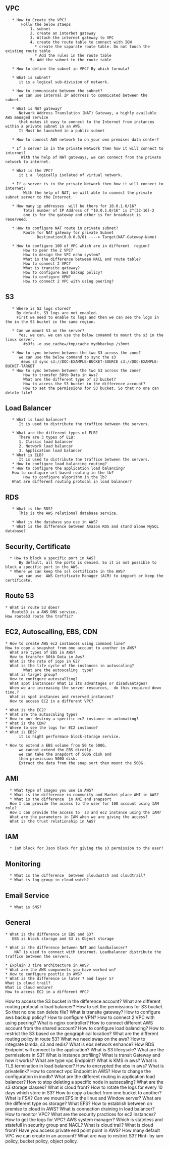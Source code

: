 VPC
---
       * How to Create the VPC?
           Follw the below staeps
               1. subnet
               2. create an interbet gateway
               3. Attach the internet gateway to VPC
               4. create the route table to connect with IGW
                 * create the saparate route table. Do not touch the existing route table
                 * Add the rules in the route table
               5. Add the subnet to the route table

       * How to define the subnet in VPC? By which formula?

       * What is subnet?
          it is a logical sub-division of network.

       * How to communicate between the subnet?
          we can use internal IP addrress to commicated between the subnet.

       * What is NAT gateway?
          Network Address Translation (NAT) Gateway, a highly available AWS managed service 
          that makes it easy to connect to the Internet from instances within a private subnet in an AWS.
          It Must be launched in a public subnet

       * How to connect AWS network to on your own premises data center?

       * If a server is in the private Network then how it will connect to internet?
           With the help of NAT gateways, we can connect from the private network to internet.

       * What is the VPC?
          it i a  logically isolated of virtual network.
          
       * If a server is in the private Network then how it will connect to internet?
            With the help of NAT, we will able to connect the private subnet server to the Internet.
            
       * How many ip addresses  will be there for 10.0.1.0/16?
            Total number of IP Address of "10.0.1.0/16" is 2^(32-16)-2
            one is for the gateway and other is for broadcast is reserveed.
            
       * How to configure NAT route in private subnet?
            Route for NAT gateway for private Subnet
                  Destination(0.0.0.0/0) ----> Target(NAT-Gateway-Name)
                  
       * How to configure 100 of VPC which are in different  region?
            How to peer the 2 VPC?
            How to design the VPC echo system?
            What is the difference between NACL and route table?
            How to connect 2 VPC?
            What is transite gateway?
            How to configure aws backup policy?
            How to configure VPN?
            How to connect 2 VPC with using peering?
S3
---
       * Where is S3 logs stored?
         By default, S3 logs are not enabled.
         First we need to enable to logs and then we can see the logs in the in the S3 bucket in the same region.

       * Can we mount S3 on the server?
          Yes, we can. we can use the below comamnd to mount the s3 in the linux server.
            #s3fs -o use_cache=/tmp/cache mydbbackup /s3mnt

       * How to sync between between the two S3 across the zone?
          we can use the below command to sync the s3
           #aws s3 sync s3://DOC-EXAMPLE-BUCKET-SOURCE s3://DOC-EXAMPLE-BUCKET-TARGET
       * How to sync between between the two S3 across the zone?
            How to transfer 50tb Data in Aws?
            What are the different type of s3 bucket?
            How to access the S3 bucket in the difference account?
            How to set the permissions for S3 bucket. So that no one can delete file?




Load Balancer
----
       * What is load balancer?
          It is used to distribute the traffice between the servers.

       * What are the different types of ELB?
          There are 3 types of ELB:
          1. Classic load balancer
          2. Network load balancer
          3. Application load balancer
       * What is ELB?
          It is used to distribute the traffice between the servers.
       * How to configure load balancing routing?
       * How to configure the application load balancing?
       How to configure url based routing in the lb?
            How to configure algorithm in the lb?
       What are different routing protocal in load balancer?

    
RDS
----
       * What is the RDS?
          This is the AWS relational database service.

       * What is the database you use in AWS?
       * What is the difference between Amazon RDS and stand alone MySQL database?

Security, Certificate
----
      * How to block a specific port in AWS?
          By default, all the ports is denied. So it is not possible to block a specific port in the AWS.
      * Where we can keep the ssl certificate in the AWS?
          we can use  AWS Certificate Manager (ACM) to impport or keep the certificate.

Route 53
---
    * What is route 53 does?
       Route53 is a AWS DNS service.
    How route53 route the traffic?
   
EC2, Autoscalling, EBS, CDN
---
    * How to create AWS ec2 instances using command line?
    How to copy a snapshot from one account to another in AWS?
      What are types of EBS in AWS?
      How to transfer 50tb Data in Aws?
      What is the rate of iops in G2?
      What is the life cycle of the instances in autoscaling?
            What are the autoscaling  type?
      What is target group?
      How to configure autoscalling?
      What spot instances? What is its advantages or disadvantages?
      When we are increasing the server resources,  do this required down time.?
      What is spot instances and reserved instances?
      How to access EC2 in a different VPC?

    * What is the EC2?
    * What are the autoscaling type?
    * How to not destroy a specific ec2 instance in automating?
    * What is the CDN?
    * Where to see the logs for EC2 instance?
    * What is EBS?
          it is hight performace block-storage service.
          
    * How to extend a EBS volume from 50 to 500G.
          we cannot extend the EBS diretly. 
          we can take the snapdort of 500G disk and 
          then provission 500G disk. 
          Extract the data from the snap sort then moont the 500G.

AMI
---
      * What type of images you use in AWS?
      * What is the difference in community and Market place AMI in AWS?
      * What is the difference  in AMI and snapsort
      How I can provide the access to the user for 100 account using IAM role?
      How I can provide the access to  s3 and ec2 instance using the IAM?
      What are the parameters in IAM when we are giving the access?
      What is the trust relationship in AWS?


IAM
---
      * IaM block for Json block for giving the s3 permission to the user?

Monitoring
-----
      * What is the difference  between cloudwatch and cloudtrail?
      * What is log group in cloud watch?

Email Service
-----
      * What is SNS?
  
General
---
    * What is the difference in EBS and S3?
       EBS is block storage and S3 is Object storage

    * What is the difference between NAT and loadbalancer?
        NAT is used to connect with internet. Loadbalancer distribute the traffice between the servers.
        
    * Explain 3 tire architecture in AWS?
    * What are the AWS components you have worked on?
    * How to configure postfix in AWS?
    * What is the difference in later 7 and layer 5?
    What is cloud trail?
    What is cloud endure?
    How to access EC2 in a different VPC?
How to access the S3 bucket in the difference account?
What are different routing protocal in load balancer?
How to set the permissions for S3 bucket. So that no one can delete file?
What is transite gateway?
How to configure aws backup policy?
How to configure VPN?
How to connect 2 VPC with using peering?
What is ngjnx controller?
How to connect different AWS account from the shared account?
How to configure load balancing?
How to restrict the S3 based on the geographical location?
What are the different routing policy in route 53?
What we need swap on the aws?
How to integrate lamda, s3 and redis?
What is ebs network enhance?
How RDS Endpoint will connect to the application?
What is S3 lifecyscle?
What are the permissions in S3?
What is instance profiling?
What is transit Gateway and how it works?
What are type vpc Endpoint?
What is KMS in aws?
What is TLS termination in load balancer?
How to encrypted the ebs in aws?
What is privatelink?
How to connect vpc Endpoint in AWS?
How to change the configuration in inodb?
What are the different routing in application load balancer?
How to stop deleting a specific node in autoscaling?
What are the s3 storage classes?
What is cloud front?
How to rotate the logs for every 10 days which store in S3?
How to copy a bucket from one bucket to another?
What is FSX?
Can we mount EFS in the linux and Window server?
What are the different type os storage?
What EFS?
How to establish between on premise to cloud in AWS?
What is connection draining in load balancer?
How to monitor VPC?
What are the security practices for ec2 instances?
How to get the logs for VPC?
AWS system manager?
Which is stateless and statefull in security group and NACL?
What is cloud trail?
What is cloud front?
Have you access private end point point in AWS?
How many default VPC we can create in an account?
What are way to restrict S3? Hint- by iam policy, bucket policy, object policy.






